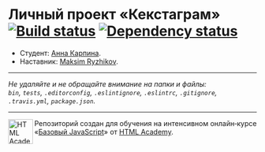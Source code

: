 # Личный проект «Кекстаграм» [![Build status][travis-image]][travis-url] [![Dependency status][dependency-image]][dependency-url]

* Студент: [Анна Карпина](https://up.htmlacademy.ru/javascript/8/user/116358).
* Наставник: [Maksim Ryzhikov](https://htmlacademy.ru/profile/id118448).

---

_Не удаляйте и не обращайте внимание на папки и файлы:_<br>
_`bin`, `tests`, `.editorconfig`, `.eslintignore`, `.eslintrc`, `.gitignore`, `.travis.yml`, `package.json`._

---

<a href="https://htmlacademy.ru/intensive/javascript"><img align="left" width="50" height="50" title="HTML Academy" src="https://up.htmlacademy.ru/static/img/intensive/javascript/logo-for-github.svg"></a>

Репозиторий создан для обучения на интенсивном онлайн‑курсе «[Базовый JavaScript](https://htmlacademy.ru/intensive/javascript)» от [HTML Academy](https://htmlacademy.ru).

[travis-image]: https://travis-ci.org/htmlacademy-javascript/116358-kekstagram.svg?branch=master
[travis-url]: https://travis-ci.org/htmlacademy-javascript/116358-kekstagram
[dependency-image]: https://david-dm.org/htmlacademy-javascript/116358-kekstagram.svg?style=flat-square
[dependency-url]: https://david-dm.org/htmlacademy-javascript/116358-kekstagram
